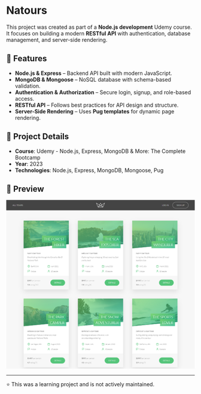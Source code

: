 # Natours

This project was created as part of a **Node.js development** Udemy course.  
It focuses on building a modern **RESTful API** with authentication, database management, and server-side rendering.

## 🚀 Features
- **Node.js & Express** – Backend API built with modern JavaScript.  
- **MongoDB & Mongoose** – NoSQL database with schema-based validation.  
- **Authentication & Authorization** – Secure login, signup, and role-based access.  
- **RESTful API** – Follows best practices for API design and structure.  
- **Server-Side Rendering** – Uses **Pug templates** for dynamic page rendering.  

## 📅 Project Details
- **Course**: Udemy - Node.js, Express, MongoDB & More: The Complete Bootcamp
- **Year**: 2023
- **Technologies**: Node.js, Express, MongoDB, Mongoose, Pug

## 📸 Preview  
![Natours Screenshot](readme-images/screenshot1.png)  

---

⭐ This was a learning project and is not actively maintained.
